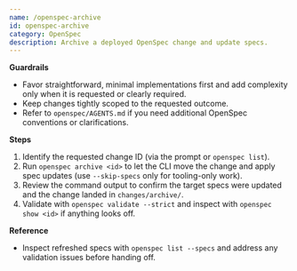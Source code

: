 ```yaml
---
name: /openspec-archive
id: openspec-archive
category: OpenSpec
description: Archive a deployed OpenSpec change and update specs.
---
```

<!-- OPENSPEC:START -->
**Guardrails**

- Favor straightforward, minimal implementations first and add complexity only when it is requested or clearly required.
- Keep changes tightly scoped to the requested outcome.
- Refer to `openspec/AGENTS.md` if you need additional OpenSpec conventions or clarifications.

**Steps**

1. Identify the requested change ID (via the prompt or `openspec list`).
2. Run `openspec archive <id>` to let the CLI move the change and apply spec updates (use `--skip-specs` only for tooling-only work).
3. Review the command output to confirm the target specs were updated and the change landed in `changes/archive/`.
4. Validate with `openspec validate --strict` and inspect with `openspec show <id>` if anything looks off.

**Reference**

- Inspect refreshed specs with `openspec list --specs` and address any validation issues before handing off.
<!-- OPENSPEC:END -->
